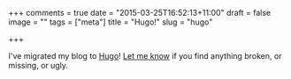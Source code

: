 +++
comments = true
date = "2015-03-25T16:52:13+11:00"
draft = false
image = ""
tags = ["meta"]
title = "Hugo!"
slug = "hugo"

+++

I've migrated my blog to [Hugo](http://gohugo.io/)! [Let me know](mailto:hello@reedmurphy.net) if you find anything broken, or missing, or ugly.
